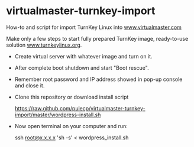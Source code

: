 virtualmaster-turnkey-import
============================

How-to and script for import TurnKey Linux into www.virtualmaster.com


Make only a few steps to start fully prepared TurnKey image, ready-to-use solution www.turnkeylinux.org.


* Create virtual server with whatever image and turn on it.

* After complete boot shutdown and start "Boot rescue".

* Remember root password and IP address showed in pop-up console and close it.

* Clone this repository or download install script

	https://raw.github.com/pulecp/virtualmaster-turnkey-import/master/wordpress-install.sh

* Now open terminal on your computer and run:

	ssh root@x.x.x.x 'sh -s' < wordpress_install.sh



